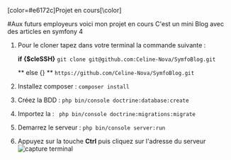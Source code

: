 [color=#e6172c]Projet en cours[\color]

#Aux futurs employeurs voici mon projet en cours
C'est un mini Blog avec des articles en symfony 4

1. Pour le cloner tapez dans votre terminal la commande suivante : 

    **if {$cleSSH}**
``` git clone git@github.com:Celine-Nova/SymfoBlog.git ```

    ** else {} **
``` https://github.com/Celine-Nova/SymfoBlog.git ```


2. Installez composer :
``` composer install ```

3. Créez la BDD :
``` php bin/console doctrine:database:create ```

4. Importez la :
```  php bin/console doctrine:migrations:migrate ```

5. Demarrez le serveur :
``` php bin/console server:run ```

6. Appuyez sur la touche **Ctrl** puis cliquez sur l'adresse du serveur ![capture terminal](images/Capture_terminal.PNG)
